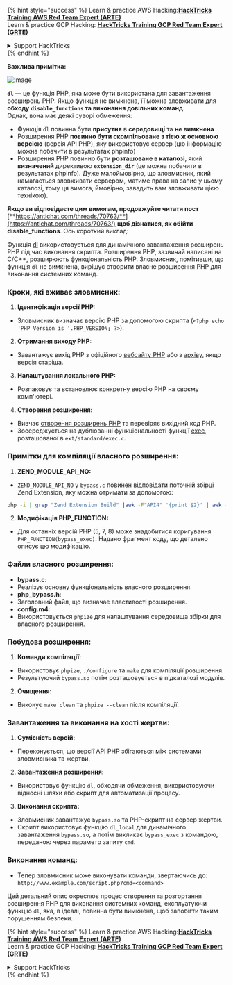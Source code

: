 {% hint style="success" %}
Learn & practice AWS Hacking:<img src="/.gitbook/assets/arte.png" alt="" data-size="line">[**HackTricks Training AWS Red Team Expert (ARTE)**](https://training.hacktricks.xyz/courses/arte)<img src="/.gitbook/assets/arte.png" alt="" data-size="line">\
Learn & practice GCP Hacking: <img src="/.gitbook/assets/grte.png" alt="" data-size="line">[**HackTricks Training GCP Red Team Expert (GRTE)**<img src="/.gitbook/assets/grte.png" alt="" data-size="line">](https://training.hacktricks.xyz/courses/grte)

<details>

<summary>Support HackTricks</summary>

* Check the [**subscription plans**](https://github.com/sponsors/carlospolop)!
* **Join the** 💬 [**Discord group**](https://discord.gg/hRep4RUj7f) or the [**telegram group**](https://t.me/peass) or **follow** us on **Twitter** 🐦 [**@hacktricks\_live**](https://twitter.com/hacktricks\_live)**.**
* **Share hacking tricks by submitting PRs to the** [**HackTricks**](https://github.com/carlospolop/hacktricks) and [**HackTricks Cloud**](https://github.com/carlospolop/hacktricks-cloud) github repos.

</details>
{% endhint %}

**Важлива примітка:**

![image](https://user-images.githubusercontent.com/84577967/174675487-a4c4ca06-194f-4725-85af-231a2f35d56c.png)

**`dl`** — це функція PHP, яка може бути використана для завантаження розширень PHP. Якщо функція не вимкнена, її можна зловживати для **обходу `disable_functions` та виконання довільних команд**.\
Однак, вона має деякі суворі обмеження:

* Функція `dl` повинна бути **присутня** в **середовищі** та **не вимкнена**
* Розширення PHP **повинно бути скомпільоване з тією ж основною версією** (версія API PHP), яку використовує сервер (цю інформацію можна побачити в результатах phpinfo)
* Розширення PHP повинно бути **розташоване в каталозі**, який **визначений** директивою **`extension_dir`** (це можна побачити в результатах phpinfo). Дуже малоймовірно, що зловмисник, який намагається зловживати сервером, матиме права на запис у цьому каталозі, тому ця вимога, ймовірно, завадить вам зловживати цією технікою).

**Якщо ви відповідаєте цим вимогам, продовжуйте читати пост** [**https://antichat.com/threads/70763/**](https://antichat.com/threads/70763/) **щоб дізнатися, як обійти disable\_functions**. Ось короткий виклад:

Функція [dl](http://www.php.net/manual/en/function.dl.php) використовується для динамічного завантаження розширень PHP під час виконання скрипта. Розширення PHP, зазвичай написані на C/C++, розширюють функціональність PHP. Зловмисник, помітивши, що функція `dl` не вимкнена, вирішує створити власне розширення PHP для виконання системних команд.

### Кроки, які вживає зловмисник:

1. **Ідентифікація версії PHP:**
- Зловмисник визначає версію PHP за допомогою скрипта (`<?php echo 'PHP Version is '.PHP_VERSION; ?>`).

2. **Отримання виходу PHP:**
- Завантажує вихід PHP з офіційного [вебсайту PHP](http://www.php.net/downloads.php) або з [архіву](http://museum.php.net), якщо версія старіша.

3. **Налаштування локального PHP:**
- Розпаковує та встановлює конкретну версію PHP на своєму комп'ютері.

4. **Створення розширення:**
- Вивчає [створення розширень PHP](http://www.php.net/manual/en/zend.creating.php) та перевіряє вихідний код PHP.
- Зосереджується на дублюванні функціональності функції [exec](http://www.php.net/manual/en/function.exec.php), розташованої в `ext/standard/exec.c`.

### Примітки для компіляції власного розширення:

1. **ZEND_MODULE_API_NO:**
- `ZEND_MODULE_API_NO` у `bypass.c` повинен відповідати поточній збірці Zend Extension, яку можна отримати за допомогою:
```bash
php -i | grep "Zend Extension Build" |awk -F"API4" '{print $2}' | awk -F"," '{print $1}'
```

2. **Модифікація PHP_FUNCTION:**
- Для останніх версій PHP (5, 7, 8) може знадобитися коригування `PHP_FUNCTION(bypass_exec)`. Надано фрагмент коду, що детально описує цю модифікацію.

### Файли власного розширення:

- **bypass.c**:
- Реалізує основну функціональність власного розширення.
- **php_bypass.h**:
- Заголовний файл, що визначає властивості розширення.
- **config.m4**:
- Використовується `phpize` для налаштування середовища збірки для власного розширення.

### Побудова розширення:

1. **Команди компіляції:**
- Використовує `phpize`, `./configure` та `make` для компіляції розширення.
- Результуючий `bypass.so` потім розташовується в підкаталозі модулів.

2. **Очищення:**
- Виконує `make clean` та `phpize --clean` після компіляції.

### Завантаження та виконання на хості жертви:

1. **Сумісність версій:**
- Переконується, що версії API PHP збігаються між системами зловмисника та жертви.

2. **Завантаження розширення:**
- Використовує функцію `dl`, обходячи обмеження, використовуючи відносні шляхи або скрипт для автоматизації процесу.

3. **Виконання скрипта:**
- Зловмисник завантажує `bypass.so` та PHP-скрипт на сервер жертви.
- Скрипт використовує функцію `dl_local` для динамічного завантаження `bypass.so`, а потім викликає `bypass_exec` з командою, переданою через параметр запиту `cmd`.

### Виконання команд:

- Тепер зловмисник може виконувати команди, звертаючись до: `http://www.example.com/script.php?cmd=<command>`


Цей детальний опис окреслює процес створення та розгортання розширення PHP для виконання системних команд, експлуатуючи функцію `dl`, яка, в ідеалі, повинна бути вимкнена, щоб запобігти таким порушенням безпеки.


{% hint style="success" %}
Learn & practice AWS Hacking:<img src="/.gitbook/assets/arte.png" alt="" data-size="line">[**HackTricks Training AWS Red Team Expert (ARTE)**](https://training.hacktricks.xyz/courses/arte)<img src="/.gitbook/assets/arte.png" alt="" data-size="line">\
Learn & practice GCP Hacking: <img src="/.gitbook/assets/grte.png" alt="" data-size="line">[**HackTricks Training GCP Red Team Expert (GRTE)**<img src="/.gitbook/assets/grte.png" alt="" data-size="line">](https://training.hacktricks.xyz/courses/grte)

<details>

<summary>Support HackTricks</summary>

* Check the [**subscription plans**](https://github.com/sponsors/carlospolop)!
* **Join the** 💬 [**Discord group**](https://discord.gg/hRep4RUj7f) or the [**telegram group**](https://t.me/peass) or **follow** us on **Twitter** 🐦 [**@hacktricks\_live**](https://twitter.com/hacktricks\_live)**.**
* **Share hacking tricks by submitting PRs to the** [**HackTricks**](https://github.com/carlospolop/hacktricks) and [**HackTricks Cloud**](https://github.com/carlospolop/hacktricks-cloud) github repos.

</details>
{% endhint %}

